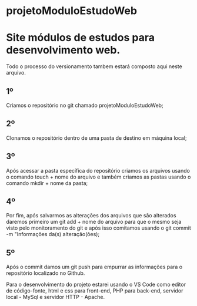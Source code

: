 # projetoModuloEstudoWeb
<h1>Site módulos de estudos para desenvolvimento web.</h1>

Todo o processo do versionamento tambem estará composto aqui neste arquivo.

<h2>1º</h2> Criamos o repositório no git chamado projetoModuloEstudoWeb;

<h2>2º</h2> Clonamos o repositório dentro de uma pasta de destino em máquina local;

<h2>3º</h2> Após acessar a pasta específica do repositório criamos os arquivos usando o comando touch + nome do arquivo e também criamos as pastas usando o comando mkdir + nome da pasta;

<h2>4º</h2> Por fim, após salvarmos as alterações dos arquivos que são alterados daremos primeiro um git add + nome do arquivo para que o mesmo seja visto pelo monitoramento do git e após isso comitamos usando o git commit -m "Informações da(s) alteração(ões);

<h2>5º</h2> Após o commit damos um git push para empurrar as informações para o repositório localizado no Github.

Para o desenvolvimento do projeto estarei usando o VS Code como editor de código-fonte, html e css para front-end, PHP para back-end, servidor local - MySql e servidor HTTP - Apache.